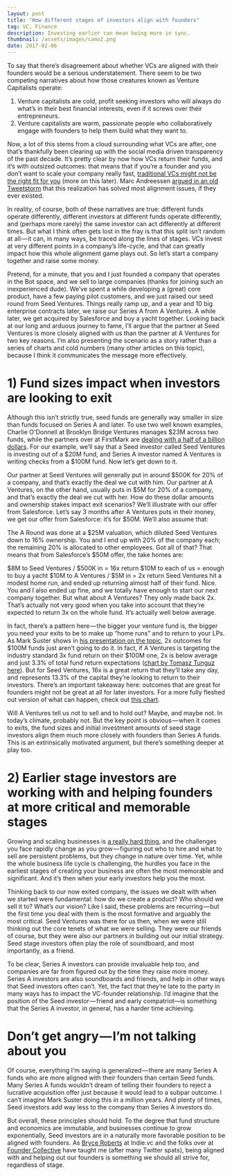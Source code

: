 ```yaml
---
layout: post
title: "How different stages of investors align with founders" 
tag: VC, Finance
description: Investing earlier can mean being more in sync.
thumbnail: /assets/images/camo2.png
date: 2017-02-06
---
```


To say that there’s disagreement about whether VCs are aligned with their founders would be a serious understatement. There seem to be two competing narratives about how those creatures known as Venture Capitalists operate:

1. Venture capitalists are cold, profit seeking investors who will always do what’s in their best financial interests, even if it screws over their entrepreneurs.
2. Venture capitalists are warm, passionate people who collaboratively engage with founders to help them build what they want to.

Now, a lot of this stems from a cloud surrounding what VCs are after, one that’s thankfully been clearing up with the social media driven transparency of the past decade. It’s pretty clear by now how VCs return their funds, and it’s with outsized outcomes: that means that if you’re a founder and you don’t want to scale your company really fast, [traditional VCs might not be the right fit for you](http://venturebeat.com/2016/07/30/how-the-indie-vc-model-is-disrupting-vc-firms/) (more on this later). Marc Andreessen [argued in an old Tweetstorm](https://pando.com/2015/03/25/andreessen-vc-entrepreneur-misalignment-is-a-myth/) that this realization has solved most alignment issues, if they ever existed.

In reality, of course, both of these narratives are true: different funds operate differently, different investors at different funds operate differently, and (perhaps more rarely) the same investor can act differently at different times. But what I think often gets lost in the fray is that this split isn’t random at all — it can, in many ways, be traced along the lines of stages. VCs invest at very different points in a company’s life-cycle, and that can greatly impact how this whole alignment game plays out. So let’s start a company together and raise some money.

Pretend, for a minute, that you and I just founded a company that operates in the Bot space, and we sell to large companies (thanks for joining such an inexperienced dude). We’ve spent a while developing a (great) core product, have a few paying pilot customers, and we just raised our seed round from Seed Ventures. Things really ramp up, and a year and 10 big enterprise contracts later, we raise our Series A from A Ventures. A while later, we get acquired by Salesforce and buy a yacht together. Looking back at our long and arduous journey to fame, I’ll argue that the partner at Seed Ventures is more closely aligned with us than the partner at A Ventures for two key reasons. I’m also presenting the scenario as a story rather than a series of charts and cold numbers (many other articles on this topic), because I think it communicates the message more effectively.

# 1) Fund sizes impact when investors are looking to exit

Although this isn’t strictly true, seed funds are generally way smaller in size than funds focused on Series A and later. To use two well known examples, Charlie O'Donnell at Brooklyn Bridge Ventures manages $23M across two funds, while the partners over at FirstMark are [dealing with a half of a billion dollars](http://firstmarkcap.com/firstmark-iv/). For our example, we’ll say that a Seed investor called Seed Ventures is investing out of a $20M fund, and Series A investor named A Ventures is writing checks from a $100M fund. Now let’s get down to it.

Our partner at Seed Ventures will generally put in around $500K for 20% of a company, and that’s exactly the deal we cut with him. Our partner at A Ventures, on the other hand, usually puts in $5M for 20% of a company, and that’s exactly the deal we cut with her. How do these dollar amounts and ownership stakes impact exit scenarios? We’ll illustrate with our offer from Salesforce. Let’s say 3 months after A Ventures puts in their money, we get our offer from Salesforce: it’s for $50M. We’ll also assume that:

The A Round was done at a $25M valuation, which diluted Seed Ventures down to 16% ownership.
You and I end up with 20% of the company each; the remaining 20% is allocated to other employees.
Got all of that? That means that from Salesforce’s $50M offer, the take homes are:

$8M to Seed Ventures / $500K in = 16x return
$10M to each of us = enough to buy a yacht
$10M to A Ventures / $5M in = 2x return
Seed Ventures hit a modest home run, and ended up returning almost half of their fund. Nice. You and I also ended up fine, and we totally have enough to start our next company together. But what about A Ventures? They only made back 2x. That’s actually not very good when you take into account that they’re expected to return 3x on the whole fund. It’s actually well below average.

In fact, there’s a pattern here — the bigger your venture fund is, the bigger you need your exits to be to make up “home runs” and to return to your LPs. As Mark Suster shows in [his presentation on the topic](http://www.slideshare.net/msuster/final-san-diego-venture-group-keynote-2016/27-27Lets_take_what_by_most), 2x outcomes for $100M funds just aren’t going to do it. In fact, if A Ventures is targeting the industry standard 3x fund return on their $100M one, 2x is below average and just 3.3% of total fund return expectations ([chart by Tomasz Tunguz here](http://tomtunguz.com/how-to-align-founder-and-vc-incentives-why-fund-size-matters/)). But for Seed Ventures, 16x is a great return that they’ll take any day, and represents 13.3% of the capital they’re looking to return to their investors. There’s an important takeaway here: outcomes that are great for founders might not be great at all for later investors. For a more fully fleshed out version of what can happen, check out [this chart](http://www.socaltech.com/articles/entrepreneur-and-investor-alignment/a-00075.html).

Will A Ventures tell us not to sell and to hold out? Maybe, and maybe not. In today’s climate, probably not. But the key point is obvious — when it comes to exits, the fund sizes and initial investment amounts of seed stage investors align them much more closely with founders than Series A funds. This is an extrinsically motivated argument, but there’s something deeper at play too.

# 2) Earlier stage investors are working with and helping founders at more critical and memorable stages

Growing and scaling businesses is [a really hard thing](https://www.amazon.com/Hard-Thing-About-Things-Building/dp/0062273205), and the challenges you face rapidly change as you grow — figuring out who to hire and what to sell are persistent problems, but they change in nature over time. Yet, while the whole business life cycle is challenging, the hurdles you face in the earliest stages of creating your business are often the most memorable and significant. And it’s then when your early investors help you the most.

Thinking back to our now exited company, the issues we dealt with when we started were fundamental: how do we create a product? Who should we sell it to? What’s our vision? Like I said, these problems are recurring — but the first time you deal with them is the most formative and arguably the most critical. Seed Ventures was there for us then, when we were still thinking out the core tenets of what we were selling. They were our friends of course, but they were also our partners in building out our initial strategy. Seed stage investors often play the role of soundboard, and most importantly, as a friend. 

To be clear, Series A investors can provide invaluable help too, and companies are far from figured out by the time they raise more money. Series A investors are also soundboards and friends, and help in other ways that Seed investors often can’t. Yet, the fact that they’re late to the party in many ways has to impact the VC-founder relationship. I’d imagine that the position of the Seed investor — friend and early compatriot––is something that the Series A investor, in general, has a harder time achieving.

# Don’t get angry — I’m not talking about you

Of course, everything I‘m saying is generalized — there are many Series A funds who are more aligned with their founders than certain Seed funds. Many Series A funds wouldn’t dream of telling their founders to reject a lucrative acquisition offer just because it would lead to a subpar outcome. I can’t imagine Mark Suster doing this in a million years. And plenty of times, Seed investors add way less to the company than Series A investors do.

But overall, these principles should hold. To the degree that fund structure and economics are immutable, and businesses continue to grow exponentially, Seed investors are in a naturally more favorable position to be aligned with founders. As [Bryce Roberts](https://twitter.com/bryce) at Indie.vc and the folks over at [Founder Collective](http://www.foundercollective.com/) have taught me (after many Twitter spats), being aligned with and helping out our founders is something we should all strive for, regardless of stage.